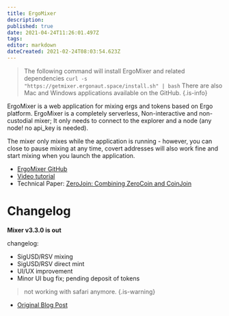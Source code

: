 ```yaml
---
title: ErgoMixer
description: 
published: true
date: 2021-04-24T11:26:01.497Z
tags: 
editor: markdown
dateCreated: 2021-02-24T08:03:54.623Z
---
```


> The following command will install ErgoMixer and related dependencies
>`curl -s "https://getmixer.ergonaut.space/install.sh" | bash`
> There are also Mac and Windows applications available on the GitHub.
{.is-info}


ErgoMixer is a web application for mixing ergs and tokens based on Ergo platform. ErgoMixer is a completely serverless, Non-interactive and non-custodial mixer; It only needs to connect to the explorer and a node (any node! no api_key is needed).

The mixer only mixes while the application is running - however, you can close to pause mixing at any time, covert addresses will also work fine and start mixing when you launch the application. 


- [ErgoMixer GitHub](https://github.com/ergoMixer/ergoMixBack)
- [Video tutorial](https://www.youtube.com/watch?v=03_2HH82Plw)
- Technical Paper: [ZeroJoin: Combining ZeroCoin and CoinJoin](https://eprint.iacr.org/2020/560.pdf)





# Changelog
**Mixer v3.3.0 is out**

changelog:
- SigUSD/RSV mixing
- SigUSD/RSV direct mint
- UI/UX improvement
- Minor UI bug fix; pending deposit of tokens

> not working with safari anymore.
{.is-warning}

- [Original Blog Post](https://www.ergoforum.org/t/ergomixer-zerojoin-mixer-for-erg-and-tokens/318/17?u=anon2020s)







